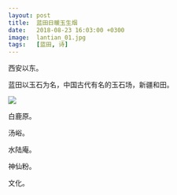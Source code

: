 ```yaml
---
layout: post
title:  蓝田日暖玉生烟
date:   2018-08-23 16:03:00 +0300
image:  lantian_01.jpg
tags:   [蓝田, 诗]
---
```

西安以东。

蓝田以玉石为名，中国古代有名的玉石场，新疆和田。

![]({{site.baseurl}}/img/lantian_02.jpg)

白鹿原。

汤峪。

水陆庵。

神仙粉。

文化。
